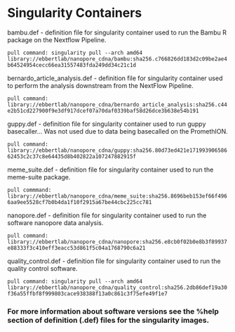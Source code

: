 # Singularity Containers




bambu.def - definition file for singularity container used to run the Bambu R package on the Nextflow Pipeline.

`pull command: singularity pull --arch amd64 library://ebbertlab/nanopore_cdna/bambu:sha256.c766826dd183d2c09be2ae4b64524954cecc66ea31557483fda249dd34c21c1d`



bernardo_article_analysis.def - definition file for singularity container used to perform the analysis downstream from the NextFlow Pipeline. 

`pull command: library://ebbertlab/nanopore_cdna/bernardo_article_analysis:sha256.c44e2b51cd227900f9e3df917dcef07a70daf0339baf58d26dce3b638e54b191`



guppy.def - definition file for singularity container used to run guppy basecaller... Was not used due to data being basecalled on the PromethION.

 `pull command: library://ebbertlab/nanopore_cdna/guppy:sha256.80d73ed421e17199390658662453c2c37c8e64435d8b402822a107247882915f`
 
 
 
meme_suite.def - definition file for singularity container used to run the meme-suite package.

 `pull commmand: library://ebbertlab/nanopore_cdna/meme_suite:sha256.8696beb153ef66f4966aa9ee5528cf7b0b4da1f10f2915a67be44cbc225cc781`
 



nanopore.def - definition file for singularity container used to run the software nanopore data analysis.

`pull command: library://ebbertlab/nanopore_cdna/nanopore:sha256.e8cb0f02b0e8b3f89937e88333f3c410eff3eacc53d861f5c04a1768790c6a21`



quality_control.def - definition file for singularity container used to run the quality control software.

`pull command: singularity pull --arch amd64 library://ebbertlab/nanopore_cdna/quality_control:sha256.2db86def19a30f36a55ffbf8f999803cace938388f13a0c861c3f75efe49f1e7`




### For more information about software versions see the %help section of definition (.def) files for the singularity images.
